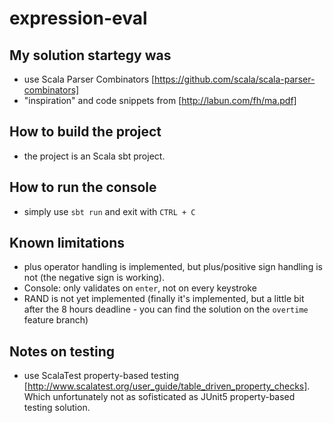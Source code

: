 # expression-eval

## My solution startegy was
* use Scala Parser Combinators [https://github.com/scala/scala-parser-combinators]
* "inspiration" and code snippets from [http://labun.com/fh/ma.pdf]

## How to build the project
* the project is an Scala sbt project. 

## How to run the console
* simply use `sbt run` and exit with `CTRL + C` 

## Known limitations
* plus operator handling is implemented, but plus/positive sign handling is not (the negative sign is working).
* Console: only validates on `enter`, not on every keystroke 
* RAND is not yet implemented (finally it's implemented, but a little bit after the 8 hours deadline - you can find the solution on the `overtime` feature branch)

## Notes on testing
* use ScalaTest property-based testing [http://www.scalatest.org/user_guide/table_driven_property_checks]. Which unfortunately not as sofisticated as JUnit5 property-based testing solution.
